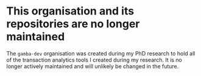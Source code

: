 # This organisation and its repositories are no longer maintained
The `gamba-dev` organisation was created during my PhD research to hold all of the transaction analytics tools I created during my research. It is no longer actively maintained and will unlikely be changed in the future.
